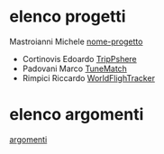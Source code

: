 # elenco progetti

Mastroianni Michele [nome-progetto](template.md)
- Cortinovis Edoardo [TripPshere](TripSphere.md)
- Padovani Marco [TuneMatch](TuneMatch.md)
- Rimpici Riccardo [WorldFlighTracker](WorldFlighTracker.md)


# elenco argomenti
[argomenti](argomenti.md)
